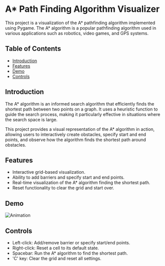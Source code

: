 # A* Path Finding Algorithm Visualizer

This project is a visualization of the A* pathfinding algorithm implemented using Pygame. The A* algorithm is a popular pathfinding algorithm used in various applications such as robotics, video games, and GPS systems.

## Table of Contents

- [Introduction](#introduction)
- [Features](#features)
- [Demo](#demo)
- [Controls](#controls)

## Introduction

The A* algorithm is an informed search algorithm that efficiently finds the shortest path between two points on a graph. It uses a heuristic function to guide the search process, making it particularly effective in situations where the search space is large.

This project provides a visual representation of the A* algorithm in action, allowing users to interactively create obstacles, specify start and end points, and observe how the algorithm finds the shortest path around obstacles.

## Features

- Interactive grid-based visualization.
- Ability to add barriers and specify start and end points.
- Real-time visualization of the A* algorithm finding the shortest path.
- Reset functionality to clear the grid and start over.

## Demo

![Animation](https://github.com/rokas293/A-Star-PathFinding-Visualization/assets/83891594/1de16319-5db7-441c-b937-47fd89567f3b)


## Controls

- Left-click: Add/remove barrier or specify start/end points.
- Right-click: Reset a cell to its default state.
- Spacebar: Run the A* algorithm to find the shortest path.
- 'C' key: Clear the grid and reset all settings.

